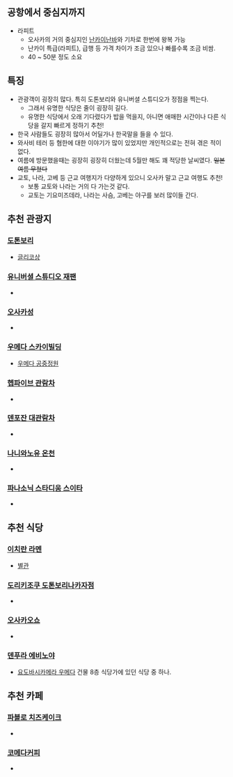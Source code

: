 ## 공항에서 중심지까지
- 라피트
  - 오사카의 거의 중심지인 [난카이난바](https://maps.app.goo.gl/zZd6Cn4g1F1kD6w3A)와 기차로 한번에 왕복 가능
  - 난카이 특급(라피트), 급행 등 가격 차이가 조금 있으나 빠를수록 조금 비쌈.
  - 40 ~ 50분 정도 소요

## 특징
- 관광객이 굉장히 많다. 특히 도톤보리와 유니버셜 스튜디오가 정점을 찍는다.
  - 그래서 유명한 식당은 줄이 굉장히 길다.
  - 유명한 식당에서 오래 기다렸다가 밥을 먹을지, 아니면 애매한 시간이나 다른 식당을 갈지 빠르게 정하기 추천!
- 한국 사람들도 굉장히 많아서 어딜가나 한국말을 들을 수 있다.
- 와사비 테러 등 혐한에 대한 이야기가 많이 있었지만 개인적으로는 전혀 겪은 적이 없다.
- 여름에 방문했을때는 굉장히 굉장히 더웠는데 5월만 해도 꽤 적당한 날씨였다. ~~일본 여름 무쳤다~~
- 교토, 나라, 고베 등 근교 여행지가 다양하게 있으니 오사카 말고 근교 여행도 추천!
  - 보통 교토와 나라는 거의 다 가는것 같다.
  - 교토는 기요미즈데라, 나라는 사슴, 고베는 야구를 보러 많이들 간다.

## 추천 관광지

### [도톤보리](https://maps.app.goo.gl/JLNFyamrVhbaJVgD6)
- [글리코상](https://maps.app.goo.gl/eFiEJPaaGCHbKCyW7)

### [유니버셜 스튜디오 재팬](https://maps.app.goo.gl/F1aaJMFZkTUTtRoj9)
- 

### [오사카성](https://maps.app.goo.gl/JNbP324zeFveUDSP7)
- 

### [우메다 스카이빌딩](https://maps.app.goo.gl/4Ef6CnwKhEtGUaGk6)
- [우메다 공중정원](https://maps.app.goo.gl/qPBP6RnMceNKf7xb8)

### [헵파이브 관람차](https://maps.app.goo.gl/nJVC9qBiaWBt4u1e7)
- 

### [덴포잔 대관람차](https://maps.app.goo.gl/34z3D1KCJpzdgftr8)
- 

### [나니와노유 온천](https://maps.app.goo.gl/NqDcucFb85kqaFpB6)
- 

### [파나소닉 스타디움 스이타](https://maps.app.goo.gl/TsGzKCfxYridKYVZ6)
- 

## 추천 식당

### [이치란 라멘](https://maps.app.goo.gl/pTSfR2ubJYkWeMHk7)
- [별관](https://maps.app.goo.gl/CZ7nqihpa2UXArEx8)

### [도리키조쿠 도톤보리나카자점](https://maps.app.goo.gl/2ftHBj2VfqaGZB4C8)
- 

### [오사카오쇼](https://maps.app.goo.gl/YTxRBcQ9Sa1PfcsQ8)
- 

### [덴푸라 에비노야](https://maps.app.goo.gl/4NoJ4obQRzDTDmfu9)
- [요도바시카메라 우메다](https://maps.app.goo.gl/RF3riFucMNKBh2A46) 건물 8층 식당가에 있던 식당 중 하나.

## 추천 카페

### [파블로 치즈케이크](https://maps.app.goo.gl/euUVBtKzNkDB8zGk8)
- 

### [코메다커피](https://maps.app.goo.gl/XDv7fRJAktQ6qHT26)
- 